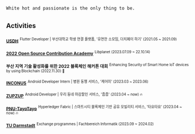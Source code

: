 ```diff

White hot and passionate is the only thing to be.

```

<h2><sub>Activities</sub></h2>

<sub>[**USDH**](https://github.com/koty08/PNU_4th_hackathon_USDH)</sub> <sub><sup>Flutter Developer | 부산대학교 학생 연결 플랫폼, '유연한 소모임, 더치페이 하기' (2021.05 ~ 2021.09)</sup></sub>

<sub>[**2022 Open Source Contribution Academy**](https://www.inconus.kr/)</sub> <sub><sup>Libplanet (2023.07.09 ~ 22.10.14)</sup></sub>  

<sub>**부산 지역 기술 활성화를 위한 2022 블록체인 해커톤 대회**</sub> <sub><sup>Enhancing Security of Smart Home IoT devices by using Blockchain (2022.11.30) 🥉 </sup></sub>  

<sub>[**INCONUS**](https://www.inconus.kr/)</sub> <sub><sup>Android Developer Intern | 병원 동행 서비스, '케어미' (2023.03 ~ 2023.06)</sup></sub>  

<sub>[**ZUPZUP**](https://github.com/Team-JubJub)</sub> <sub><sup>Android Developer | 우리 동네 마감할인 서비스, '줍줍' (2023.04 ~ now) 🔥</sup></sub>  

<sub>[**PNU-TayoTayo**](https://github.com/PNU-TayoTayo)</sub> <sub><sup>Hyperledger Fabric | 스마트시티 블록체인 기반 공유 모빌리티 서비스, '타요타요' (2023.04 ~ now) 🔥</sup></sub>  

<sub>[**TU Darmstadt**](https://www.informatik.tu-darmstadt.de/fb20)</sub> <sub><sup>Exchange programmes | Fachbereich Informatik (2023.09 ~ 2024.02)</sup></sub>  
